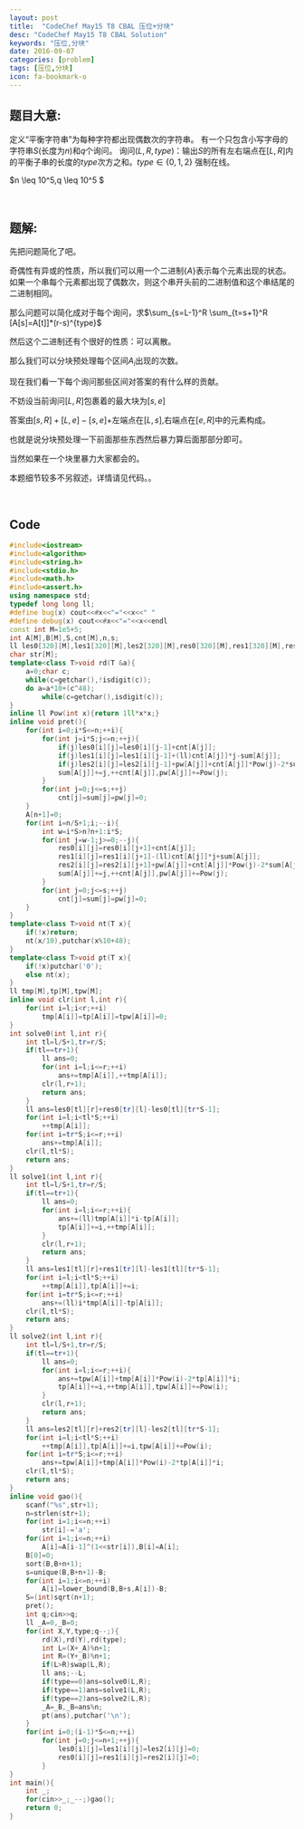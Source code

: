 ```yaml
---
layout: post
title:  "CodeChef May15 T8 CBAL 压位+分块"
desc: "CodeChef May15 T8 CBAL Solution"
keywords: "压位,分块"
date: 2016-09-07
categories: [problem]
tags: [压位,分块]
icon: fa-bookmark-o
---
```




## 题目大意:

定义“平衡字符串”为每种字符都出现偶数次的字符串。
有一个只包含小写字母的字符串$S$(长度为$n$)和$q$个询问。
询问$(L,R,type)$：输出$S$的所有左右端点在$[L, R]$内的平衡子串的长度的$type$次方之和。$type\in \lbrace 0, 1, 2\rbrace$
强制在线。

$n \leq 10^5,q \leq 10^5 $

<br>

## 题解:

先把问题简化了吧。

奇偶性有异或的性质，所以我们可以用一个二进制$\lbrace A \rbrace$表示每个元素出现的状态。如果一个串每个元素都出现了偶数次，则这个串开头前的二进制值和这个串结尾的二进制相同。

那么问题可以简化成对于每个询问，求$\sum_{s=L-1}^R \sum_{t=s+1}^R [A[s]=A[t]]*(r-s)^{type}$

然后这个二进制还有个很好的性质：可以离散。

那么我们可以分块预处理每个区间$A_i$出现的次数。

现在我们看一下每个询问那些区间对答案的有什么样的贡献。

不妨设当前询问$[L,R]$包裹着的最大块为$[s,e]$

答案由$[s,R]+[L,e]-[s,e]$+左端点在$[L,s]$,右端点在$[e,R]$中的元素构成。

也就是说分块预处理一下前面那些东西然后暴力算后面那部分即可。

当然如果在一个块里暴力大家都会的。

本题细节较多不另叙述，详情请见代码。。

<br>

## Code

```cpp
#include<iostream>
#include<algorithm>
#include<string.h>
#include<stdio.h>
#include<math.h>
#include<assert.h>
using namespace std;
typedef long long ll;
#define bug(x) cout<<#x<<"="<<x<<" "
#define debug(x) cout<<#x<<"="<<x<<endl
const int M=1e5+5;
int A[M],B[M],S,cnt[M],n,s;
ll les0[320][M],les1[320][M],les2[320][M],res0[320][M],res1[320][M],res2[320][M],sum[M],pw[M];
char str[M];
template<class T>void rd(T &a){
	a=0;char c;
	while(c=getchar(),!isdigit(c));
	do a=a*10+(c^48);
		while(c=getchar(),isdigit(c));
}
inline ll Pow(int x){return 1ll*x*x;}
inline void pret(){
	for(int i=0;i*S<=n;++i){
		for(int j=i*S;j<=n;++j){
			if(j)les0[i][j]=les0[i][j-1]+cnt[A[j]];
			if(j)les1[i][j]=les1[i][j-1]+(ll)cnt[A[j]]*j-sum[A[j]];
			if(j)les2[i][j]=les2[i][j-1]+pw[A[j]]+cnt[A[j]]*Pow(j)-2*sum[A[j]]*j;
			sum[A[j]]+=j,++cnt[A[j]],pw[A[j]]+=Pow(j);
		}
		for(int j=0;j<=s;++j)
			cnt[j]=sum[j]=pw[j]=0;
	}
	A[n+1]=0;
	for(int i=n/S+1;i;--i){
		int w=i*S>n?n+1:i*S;
		for(int j=w-1;j>=0;--j){
			res0[i][j]=res0[i][j+1]+cnt[A[j]];
			res1[i][j]=res1[i][j+1]-(ll)cnt[A[j]]*j+sum[A[j]];
			res2[i][j]=res2[i][j+1]+pw[A[j]]+cnt[A[j]]*Pow(j)-2*sum[A[j]]*j;
			sum[A[j]]+=j,++cnt[A[j]],pw[A[j]]+=Pow(j);
		}
		for(int j=0;j<=s;++j)
			cnt[j]=sum[j]=pw[j]=0;
	}
}
template<class T>void nt(T x){
	if(!x)return;
	nt(x/10),putchar(x%10+48);
}
template<class T>void pt(T x){
	if(!x)putchar('0');
	else nt(x);
}
ll tmp[M],tp[M],tpw[M];
inline void clr(int l,int r){
	for(int i=l;i<r;++i)
		tmp[A[i]]=tp[A[i]]=tpw[A[i]]=0;
}
int solve0(int l,int r){
	int tl=l/S+1,tr=r/S;
	if(tl==tr+1){
		ll ans=0;
		for(int i=l;i<=r;++i)
			ans+=tmp[A[i]],++tmp[A[i]];
		clr(l,r+1);
		return ans;
	}
	ll ans=les0[tl][r]+res0[tr][l]-les0[tl][tr*S-1];
	for(int i=l;i<tl*S;++i)
		++tmp[A[i]];
	for(int i=tr*S;i<=r;++i)
		ans+=tmp[A[i]];
	clr(l,tl*S);
	return ans;
}
ll solve1(int l,int r){
	int tl=l/S+1,tr=r/S;
	if(tl==tr+1){
		ll ans=0;
		for(int i=l;i<=r;++i){
			ans+=(ll)tmp[A[i]]*i-tp[A[i]];
			tp[A[i]]+=i,++tmp[A[i]];
		}
		clr(l,r+1);
		return ans;
	}
	ll ans=les1[tl][r]+res1[tr][l]-les1[tl][tr*S-1];
	for(int i=l;i<tl*S;++i)
		++tmp[A[i]],tp[A[i]]+=i;
	for(int i=tr*S;i<=r;++i)
		ans+=(ll)i*tmp[A[i]]-tp[A[i]];
	clr(l,tl*S);
	return ans;
}
ll solve2(int l,int r){
	int tl=l/S+1,tr=r/S;
	if(tl==tr+1){
		ll ans=0;
		for(int i=l;i<=r;++i){
			ans+=tpw[A[i]]+tmp[A[i]]*Pow(i)-2*tp[A[i]]*i;
			tp[A[i]]+=i,++tmp[A[i]],tpw[A[i]]+=Pow(i);
		}
		clr(l,r+1);
		return ans;
	}
	ll ans=les2[tl][r]+res2[tr][l]-les2[tl][tr*S-1];
	for(int i=l;i<tl*S;++i)
		++tmp[A[i]],tp[A[i]]+=i,tpw[A[i]]+=Pow(i);
	for(int i=tr*S;i<=r;++i)
		ans+=tpw[A[i]]+tmp[A[i]]*Pow(i)-2*tp[A[i]]*i;
	clr(l,tl*S);
	return ans;
}
inline void gao(){
	scanf("%s",str+1);
	n=strlen(str+1);
	for(int i=1;i<=n;++i)
		str[i]-='a';
	for(int i=1;i<=n;++i)
		A[i]=A[i-1]^(1<<str[i]),B[i]=A[i];
	B[0]=0;
	sort(B,B+n+1);
	s=unique(B,B+n+1)-B;
	for(int i=1;i<=n;++i)
		A[i]=lower_bound(B,B+s,A[i])-B;
	S=(int)sqrt(n+1);
	pret();
	int q;cin>>q;
	ll _A=0,_B=0;
	for(int X,Y,type;q--;){
		rd(X),rd(Y),rd(type);
		int L=(X+_A)%n+1;
		int R=(Y+_B)%n+1;
		if(L>R)swap(L,R);
		ll ans;--L;
		if(type==0)ans=solve0(L,R);
		if(type==1)ans=solve1(L,R);
		if(type==2)ans=solve2(L,R);
		_A=_B,_B=ans%n;
		pt(ans),putchar('\n');
	}
	for(int i=0;(i-1)*S<=n;++i)
		for(int j=0;j<=n+1;++j){
			les0[i][j]=les1[i][j]=les2[i][j]=0;
			res0[i][j]=res1[i][j]=res2[i][j]=0;
		}
}
int main(){
	int _;
	for(cin>>_;_--;)gao();
	return 0;
}
```

